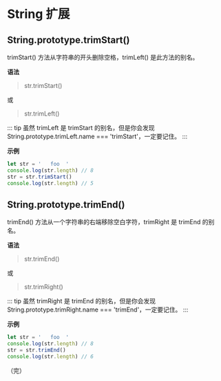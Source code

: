 # String 扩展

## String.prototype.trimStart()

trimStart() 方法从字符串的开头删除空格，trimLeft() 是此方法的别名。

**语法**

> str.trimStart()

或

> str.trimLeft()

::: tip
虽然 trimLeft 是 trimStart 的别名，但是你会发现 String.prototype.trimLeft.name === 'trimStart'，一定要记住。
:::

**示例**

```javascript
let str = '   foo  '
console.log(str.length) // 8
str = str.trimStart()
console.log(str.length) // 5
```

## String.prototype.trimEnd()

trimEnd() 方法从一个字符串的右端移除空白字符，trimRight 是 trimEnd 的别名。

**语法**

> str.trimEnd()

或

> str.trimRight()

::: tip
虽然 trimRight 是 trimEnd 的别名，但是你会发现 String.prototype.trimRight.name === 'trimEnd'，一定要记住。
:::

**示例**

```javascript
let str = '   foo  '
console.log(str.length) // 8
str = str.trimEnd()
console.log(str.length) // 6
```

（完）
